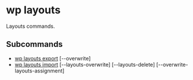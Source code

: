 # wp layouts

Layouts commands.

## Subcommands

- [wp layouts export](layouts/export.md) \[--overwrite] <file>
- [wp layouts import](layouts/import.md) \[--layouts-overwrite] \[--layouts-delete] \[--overwrite-layouts-assignment] <file>
